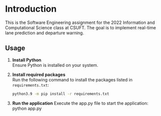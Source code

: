 # Introduction

This is the Software Engineering assignment for the 2022 Information and Computational Science class at CSUFT. The goal is to implement real-time lane prediction and departure warning.

## Usage

1. **Install Python**  
   Ensure Python is installed on your system.

2. **Install required packages**  
   Run the following command to install the packages listed in `requirements.txt`:
   ```bash
   python3.9 -m pip install -r requirements.txt

3. **Run the application**
Execute the app.py file to start the application:
python app.py